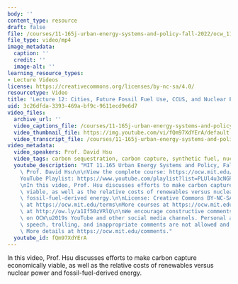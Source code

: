 ```yaml
---
body: ''
content_type: resource
draft: false
file: /courses/11-165j-urban-energy-systems-and-policy-fall-2022/ocw_11165_lecture12_2022oct17_360p_16_9.mp4
file_type: video/mp4
image_metadata:
  caption: ''
  credit: ''
  image-alt: ''
learning_resource_types:
- Lecture Videos
license: https://creativecommons.org/licenses/by-nc-sa/4.0/
resourcetype: Video
title: 'Lecture 12: Cities, Future Fossil Fuel Use, CCUS, and Nuclear Energy'
uid: 3c26dfda-3393-469a-bf9c-9611ecd9e6d7
video_files:
  archive_url: ''
  video_captions_file: /courses/11-165j-urban-energy-systems-and-policy-fall-2022/1izdggkvWaWy8SZVQc61K3hsG8qxD31yP_transcript.webvtt
  video_thumbnail_file: https://img.youtube.com/vi/fQm97XdYErA/default.jpg
  video_transcript_file: /courses/11-165j-urban-energy-systems-and-policy-fall-2022/1izdggkvWaWy8SZVQc61K3hsG8qxD31yP_transcript.pdf
video_metadata:
  video_speakers: Prof. David Hsu
  video_tags: carbon sequestration, carbon capture, synthetic fuel, nuclear power
  youtube_description: "MIT 11.165 Urban Energy Systems and Policy, Fall 2022\nInstructor:\
    \ Prof. David Hsu\n\nView the complete course: https://ocw.mit.edu/courses/11-165j-urban-energy-systems-and-policy-fall-2022/\n\
    YouTube Playlist: https://www.youtube.com/playlist?list=PLUl4u3cNGP63SEOB1q95TFs0hwyf1d7BG\n\
    \nIn this video, Prof. Hsu discusses efforts to make carbon capture economically\
    \ viable, as well as the relative costs of renewables versus nuclear power and\
    \ fossil-fuel-derived energy.\n\nLicense: Creative Commons BY-NC-SA\nMore information\
    \ at https://ocw.mit.edu/terms\nMore courses at https://ocw.mit.edu\nSupport OCW\
    \ at http://ow.ly/a1If50zVRlQ\n\nWe encourage constructive comments and discussion\
    \ on OCW\u2019s YouTube and other social media channels. Personal attacks, hate\
    \ speech, trolling, and inappropriate comments are not allowed and may be removed.\
    \ More details at https://ocw.mit.edu/comments."
  youtube_id: fQm97XdYErA
---
```

In this video, Prof. Hsu discusses efforts to make carbon capture economically viable, as well as the relative costs of renewables versus nuclear power and fossil-fuel-derived energy.